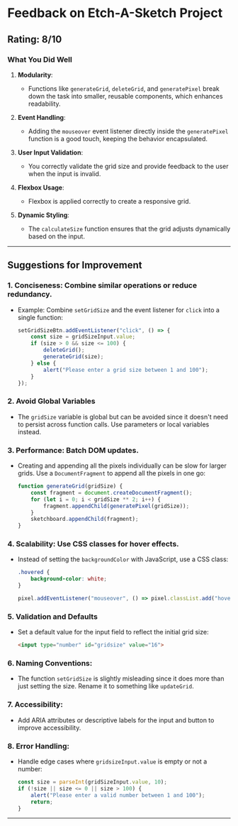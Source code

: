 # Feedback on Etch-A-Sketch Project

## **Rating: 8/10**

### **What You Did Well**
1. **Modularity**: 
   - Functions like `generateGrid`, `deleteGrid`, and `generatePixel` break down the task into smaller, reusable components, which enhances readability.
   
2. **Event Handling**:
   - Adding the `mouseover` event listener directly inside the `generatePixel` function is a good touch, keeping the behavior encapsulated.

3. **User Input Validation**:
   - You correctly validate the grid size and provide feedback to the user when the input is invalid.

4. **Flexbox Usage**:
   - Flexbox is applied correctly to create a responsive grid.

5. **Dynamic Styling**:
   - The `calculateSize` function ensures that the grid adjusts dynamically based on the input.

---

## **Suggestions for Improvement**

### 1. **Conciseness**: Combine similar operations or reduce redundancy.
   - Example: Combine `setGridSize` and the event listener for `click` into a single function:
     ```javascript
     setGridSizeBtn.addEventListener("click", () => {
         const size = gridSizeInput.value;
         if (size > 0 && size <= 100) {
             deleteGrid();
             generateGrid(size);
         } else {
             alert("Please enter a grid size between 1 and 100");
         }
     });
     ```

### 2. **Avoid Global Variables**
   - The `gridSize` variable is global but can be avoided since it doesn't need to persist across function calls. Use parameters or local variables instead.

### 3. **Performance**: Batch DOM updates.
   - Creating and appending all the pixels individually can be slow for larger grids. Use a `DocumentFragment` to append all the pixels in one go:
     ```javascript
     function generateGrid(gridSize) {
         const fragment = document.createDocumentFragment();
         for (let i = 0; i < gridSize ** 2; i++) {
             fragment.appendChild(generatePixel(gridSize));
         }
         sketchboard.appendChild(fragment);
     }
     ```

### 4. **Scalability**: Use CSS classes for hover effects.
   - Instead of setting the `backgroundColor` with JavaScript, use a CSS class:
     ```css
     .hovered {
         background-color: white;
     }
     ```
     ```javascript
     pixel.addEventListener("mouseover", () => pixel.classList.add("hovered"));
     ```

### 5. **Validation and Defaults**
   - Set a default value for the input field to reflect the initial grid size:
     ```html
     <input type="number" id="gridsize" value="16">
     ```

### 6. **Naming Conventions**:
   - The function `setGridSize` is slightly misleading since it does more than just setting the size. Rename it to something like `updateGrid`.

### 7. **Accessibility**:
   - Add ARIA attributes or descriptive labels for the input and button to improve accessibility.

### 8. **Error Handling**:
   - Handle edge cases where `gridsizeInput.value` is empty or not a number:
     ```javascript
     const size = parseInt(gridSizeInput.value, 10);
     if (!size || size <= 0 || size > 100) {
         alert("Please enter a valid number between 1 and 100");
         return;
     }
     ```

---